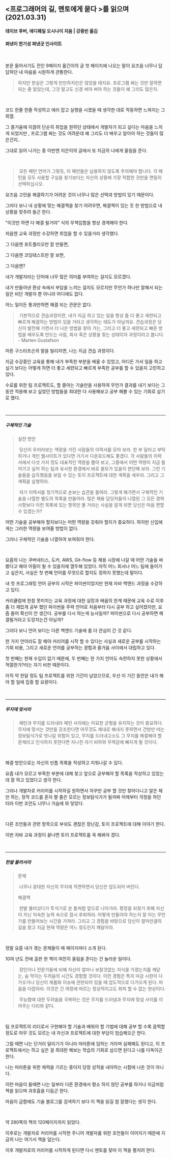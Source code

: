 ## <프로그래머의 길, 멘토에게 묻다 >를 읽으며(2021.03.31)

#### 데이브 후버, 애디웨일 오시나이 지음 | 강중빈 옮김

#### 펴낸이 한기성 펴낸곳 인사이트

<br/>

본문 들어서기도 전인 9페이지 옮긴이의 글 첫 페이지에 나오는 말이 요즈음 너무나 답답하던 내 마음을 시원하게 관통한다.

>  	하지만 현실은 그렇게 만만하지만은 않았을 테지요. 프로그램 짜는 것만 잘하면 되는 줄 알았는데, 그것 말고도 신경 써야 써야 하는 것들이 왜 그리도 많은지.

<br/>

코드 한줄 한줄 작성하고 에러 잡고 실행을 시켰을 때 생각한 대로 작동하면 느껴지는 그 희열.

그 즐거움에 이끌려 단순히 취업을 원하던 상태에서 개발자가 되고 싶다는 마음을 느끼게 되었지만 , 프로그램 짜는 것도 어려운데 왜 그리도 더 배우고 알아야 하는 것들이 많은건지..

그대로 읽어 나가는 중 이번엔 지은이의 글에서 또 지금의 나에게 울림을 준다.

<br/>

> ​	모든 패턴 언어가 그렇듯, 이 패턴들은 남용하지 않도록 주의해야 합니다. 각 패턴을 모두 사용할 구실을 찾기보다는 자신의 상황에 가장 적합한 것만을 면밀히 선택하십시오.

요즈음 고민을 해결하기가 어려운 것이 너무나 많은 선택과 방법이 있기 때문이다.

그러다 보니 내 상황에 맞는 해결책을 찾기 어려우면, 해결책이 있는 듯 한 방법으로 내 상황을 맞추려 들곤 한다.

"이것만 하면 다 해결 될거야" 식의 무책임함을 항상 경계해야 한다. 

처음엔 교육 과정만 수강하면 취업을 할 수 있을거라 생각했다.

그 다음엔 포트폴리오만 잘 만들면,

그 다음엔 코딩테스트만 잘 보면,

그 다음엔?

내가 개발자라는 단어에 너무 많은 의미를 부여하는 걸지도 모르겠다. 

내가 만들어낸 환상 속에서 부담을 느끼는 걸지도 모르지만 무언가 하나만 잘해서 되는 일은 비단 개발자 뿐 아니라 어디에도 없다.

어느 일이든 통과만하면 해결 되는 관문은 없다.

> ​	기본적으로 견습과정이란, 내가 지금 하고 있는 일을 항상 좀 더 좋고 세련되고 빠르게 해결하는 방법이 있을 거라고 생각하는 태도가 아닐까요. 견습과정은 당신이 발전해 가면서 더  나은 방법을 찾아 가는, 그리고 더 좋고 세련되고 빠른 방법을 배우도록 만드는 사람, 회사 혹은 상황을 찾는 상태이자 과정이라고 봅니다. - Marten Gustafson

마튼 구스타프슨의 말을 빌리자면, 나는 지금 견습 과정이다.

지금 수강중인 교육을 통해 내가 부족한 부분을 배울 수 있었고, 어디든 가서 일을 하고 싶기 보다는 어떻게 하면 더 좋고 세련되고 빠르게 부족한 공부를 할 수 있을지 고민하고 있다.

수료를 위한 팀 프로젝트도, 할 줄아는 기술만을 사용하여 무언가 결과를 내기 보다는 그 동안 적용해 보고 싶었던 방법들을 최대한 다 사용해보고 공부 해볼 수 있는 기회로 삼기로 했다.

<br/>

___

##### 구체적인 기술

> 실천 방안
>
> ​	당신이 우러러보는 역량을 가진 사람들의 이력서를 모아 보라. 한 부 달라고 부탁하거나 개인 웹사이트가 있다면 거기서 다운로드해도 좋겠다. 각 사람들의 이력서에서 다섯 가지 정도 대표적인 역량을 뽑아 보고, 그중에서 어떤 역량이 지금 들어가고 싶어 하는 팀과 유사한 환경에서 바로 쓸모가 있을지 판단해 보라. 그런 기술들을 습득했음을 보일 수 있는 토이 프로젝트에 대한 계획을 세우라. 그리고 그 계획을 실행하라.
>
> ​	자기 이력서를 정기적으로 손보는 습관을 들여라. 그렇게 해가면서 구체적인 기술을 나열한 별도의 목록을 만들어라. 많은 채용 담당자들이 나열된 그 모든 경력사항보다 이런 목록에 있는 항목만 볼 거라는 사실을 알게 되면 당신은 마음 편할 수 있겠는가?

어떤 기술을 공부해야 할지보다는 어떤 역량을 갖춰야 할지가 중요하다. 하지만 신입에게는 그러한 역량을 보여줄 방법이 없다. 

그러니 구체적인 기술을 나열하여 보여줘야 한다.

<br/>

요즘의 나는 쿠버네티스, 도커, AWS, Git-flow 등 채용 시장에 나갈 때 어떤 기술을 써봤다고 해야 어필이 될 수 있을지에 열두해 있었다. 아직 어느 회사나 어느 팀에 들어가고 싶은지, 사실은 첫 번째 언어를 무엇으로 할지도 정하지 못했는데 말이다.

내 첫 프로그래밍 언어 공부의 시작은 파이썬이었지만 현재 자바 백엔드 과정을 수강하고 있다.

커리큘럼에 한참 못미치는 교육 과정에 대한 실망과 배움의 한계 때문에 교육 수료 이후 좀 더 재밌게 공부 했던 파이썬을 주력 언어로 처음부터 다시 공부 하고 싶어졌지만, 요즘 들어 확신이 안 생긴다.  공부를 다시 하는게 능사일까? 파이썬으로 다시 공부하면 해결될거라고 도망치는건 아닐까?

그러다 보니 언어 보다는 다른 백엔드 기술에 좀 더 관심이 간 것 같다.  

한 가지 언어라도 잘 해야 커리어를 시작 할 수 있다는 사실과 새로운 공부를 시작하는 기회 비용, 그리고 새로운 언어를 공부하는 경험과 즐거움 사이에서 대립하고 있다.

첫 번째는 현재 수입이 없기 때문에, 두 번째는 한 가지 언어도 숙련하지 못한 상황에서 적절한가?라는 자기 비판 때문이다.

아직 약 한달 정도 팀 프로젝트를 위한 기간이 남았으므로, 우선 이 기간 동안은 내가 해야 할 일에 집중 할 요량이다.

<br/>

___

##### 무지에 맞서라

> ​	패턴과 무지를 드러내라 패턴 사이에는 미묘한 균형을 유지하는 것이 중요하다. 무지에 맞서는 것만을 강조한다면 아무것도 제대로 해내지 못하면서 건방만 떠는 정보탐식가로 엇나갈 위험이 있고, 무지를 드러내고소도 그 무지를 해결해야 할 문제라고 인식하지 못한다면 지나친 자기 비하와 무력감에 빠지게 될 것이다.

<br/>

해결 방안으로는 자신의 빈틈 목록을 작성하고 지워나갈 수 있다.

요즘 내가 모르고 부족한 부분에 대해 찾고 앞으로 공부해야 할 목록을 작성하고 있었는데 잘 하고 있었다고 생각 한다.

그러나 개발자로 커리어를 시작하길 원하면서 자꾸만 공부 할 것만 찾아다니고 알은 체만 하는, 정작 코드를 혼자 짤 줄은 모르는 정보탐식가가 될까봐 어제부터 걱정을 하던 터라 이번 조언도 너무나 가슴에 와 닿았다.

<br/>

다른 조언들과 관련 항목으로 부숴도 괜찮은 장난감, 토이 프로젝트에 대해 이야기 한다.

이번 자바 교육 과정이 끝나면 토이 프로젝트를 꼭 해봐야 겠다.

<br/>

____

##### 한발 물러서라

> 문제
>
> ​	너무나 광대한 자신의 무지에 직면하면서 당신은 압도되어 버린다.
>
> 해결책
>
> ​	한발 물러섰다가 투석기로 쏜 돌처럼 앞으로 나아가라. 평정을 되찾기 위해 자신이 지닌 익숙한 능력 속으로 잠시 후퇴하라. 어떻게 만들어야 하는지 잘 아는 무언가를 만들어보는 시간을 가져라. 그리고 그 경험을 바탕으로 당신이 얼마만큼의 길을 왔고 지금 현재 역량은 어느 정도인지 깨달아라.

<br/>

정말 요즘 내가 겪는 문제들이 매 페이지마다 소개 된다.

10여 년도 전에 출판 한 책이 여전히 울림을 준다는 건 놀라운 일이다.

> ​	장인이나 전문가들에 비해 자신이 얼마나 보잘것없는 지식을 가졌는지를 깨닫는, 숨 막히는 두려움의 시간도 경험할 것이다. 이런 경험은 특히 마감 시한이 다가오거나 당신이 제품화 이슈에 관련되어 있을 때 압도적으로 다가오게 된다. 마음을 다잡아라. 이것은 긴 여정에 따르는 정상적이고도 회피 할 수 없는 현상이다.
>
> ​	무능함에 대한 두려움을 극복하는 것은 무지를 드러냄과 무지에 맞섬 사이를 이어주는 다리와 같다.

 <br/>

팀 프로젝트의 리더로서 구현해야 할 기술과 배워야 할 기법에 대해 공부 할 수록 끔찍할 정도로 아무 것도 모르는 내 자신과 프로젝트에 대한 부담이 엄습해오곤 한다.

그럴 때면 나는 단거리 달리기가 아니라 마라톤에 임하는 거라며 실패해도 된다고, 이 프로젝트에서는 하고 싶은 걸 최대한 해보는 학습의 기회로 삼으면 된다고 나를 다독이곤 한다.

나는 마라톤을 위한 체력을 기르는 중이지 당장 성적을 내야하는 시합에 나온 것이 아니다. 

이런 마음이 들때면 나는 일부러 다른 환경에서 평소 하지 않던 공부를 하거나 지금처럼 책을 읽으며 과호흡을 다듬곤 한다. 

마음이 급함에도 기술 블로그를 검색하기 보다 이 책을 읽길 참 잘했다는 생각 한다.

<br/>

약 280쪽의 책의 120페이지까지 읽었다. 

이후로는 개발자로 커리어를 시작한 주니어 개발자를 위한 조언들이 이어지기 때문에 지금의 나는 여기서 책을 덮는다.

이후 개발자로의 커리어를 시작하게 된다면 다시 멘토를 찾아 이 책을 펼치려 한다.
